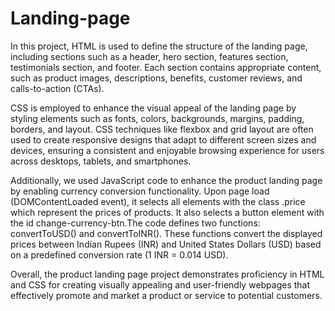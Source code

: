 # Landing-page
In this project, HTML is used to define the structure of the landing page, including sections such as a header, hero section, features section, testimonials section, and footer. Each section contains appropriate content, such as product images, descriptions, benefits, customer reviews, and calls-to-action (CTAs).

CSS is employed to enhance the visual appeal of the landing page by styling elements such as fonts, colors, backgrounds, margins, padding, borders, and layout. CSS techniques like flexbox and grid layout are often used to create responsive designs that adapt to different screen sizes and devices, ensuring a consistent and enjoyable browsing experience for users across desktops, tablets, and smartphones.

Additionally, we used JavaScript code  to enhance the product landing page by enabling currency conversion functionality. Upon page load (DOMContentLoaded event), it selects all elements with the class .price which represent the prices of products. It also selects a button element with the id change-currency-btn.The code defines two functions: convertToUSD() and convertToINR(). These functions convert the displayed prices between Indian Rupees (INR) and United States Dollars (USD) based on a predefined conversion rate (1 INR = 0.014 USD).

Overall, the product landing page project demonstrates proficiency in HTML and CSS for creating visually appealing and user-friendly webpages that effectively promote and market a product or service to potential customers.
